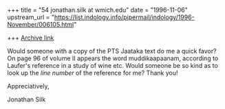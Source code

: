 +++
title = "54 jonathan.silk at wmich.edu"
date = "1996-11-06"
upstream_url = "https://list.indology.info/pipermail/indology/1996-November/006105.html"

+++
[Archive link](https://list.indology.info/pipermail/indology/1996-November/006105.html)

Would someone with a copy of the PTS Jaataka text do me a quick favor?  On
page 96 of volume II appears the word muddikaapaanam, according to Laufer's
reference in a study of wine etc.  Would someone be so kind as to look up the
*line number* of the reference for me?  Thank you!

Appreciatively,

Jonathan Silk




